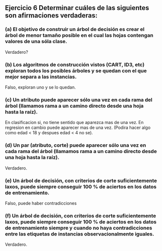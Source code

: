 ## Ejercicio 6  Determinar cuáles de las siguientes son afirmaciones verdaderas:

### (a) El objetivo de construir un árbol de decisión es crear el árbol de menor tamaño posible en el cual las hojas contengan valores de una sóla clase.

Verdadero?

### (b) Los algoritmos de construcción vistos (CART, ID3, etc) exploran todos los posibles árboles y se quedan con el que mejor separa a las instancias.

Falso, exploran uno y se lo quedan.


### (c) Un atributo puede aparecer sólo una vez en cada rama del árbol (llamamos rama a un camino directo desde una hoja hasta la raíz).

En clasificacion si, no tiene sentido que aparezca mas de  una vez. En regresion en cambio puede aparecer
mas de una vez. (Podira hacer algo como edad < 18 y despues edad < 4 no se).

### (d) Un par (atributo, corte) puede aparecer sólo una vez en cada rama del árbol (llamamos rama a un camino directo desde una hoja hasta la raíz).

Verdadero.

### (e) Un árbol de decisión, con criterios de corte suficientemente laxos, puede siempre conseguir 100 % de aciertos en los datos de entrenamiento.

Falso, puede haber contradicciones

### (f) Un árbol de decisión, con criterios de corte suficientemente laxos, puede siempre conseguir 100 % de aciertos en los datos de entrenamiento siempre y cuando no haya contradicciones entre las etiquetas de instancias observacionalmente iguales.

Verdadero.